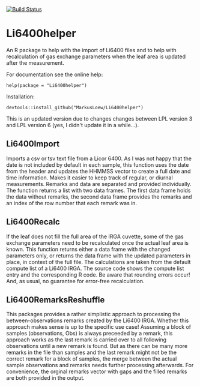 [![Build Status](https://travis-ci.org/MarkusLoew/Li6400helper.svg?branch=master)](https://travis-ci.org/MarkusLoew/Li6400helper)

Li6400helper
============

An R package to help with the import of Li6400 files and to help with recalculation of gas exchange parameters when the leaf area is updated after the measurement.

For documentation see the online help:

	help(package = "Li6400helper")

Installation:

	devtools::install_github("MarkusLoew/Li6400helper")

This is an updated version due to changes changes between LPL version 3 and LPL version 6 (yes, I didn't update it in a while...).


## Li6400Import

Imports a csv or tsv text file from a Licor 6400. As I was not happy that the date is not included by default in each sample, this function uses the date from the header and updates the HHMMSS vector to create a full date and time information. Makes it easier to keep track of regular, or diurnal measurements. Remarks and data are separated and provided individually. The function returns a list with two data frames. The first data frame holds the data without remarks, the second data frame provides the remarks and an index of the row number that each remark was in. 


## Li6400Recalc

If the leaf does not fill the full area of the IRGA cuvette, some of the gas exchange parameters need to be recalculated once the actual leaf area is known. This function returns either a data frame with the changed parameters only, or returns the data frame with the updated parameters in place, in context of the full file.
The calculations are taken from the default compute list of a Li6400 IRGA. The source code shows the compute list entry and the corresponding R code. Be aware that rounding errors occur! And, as usual, no guarantee for error-free recalculation.

## Li6400RemarksReshuffle
This packages provides a rather simplistic approach to processing the between-observations remarks created by the Li6400 IRGA. Whether this approach makes sense is up to the specific use case! Assuming a block of samples (observations, Obs) is always preceeded by a remark, this approach works as the last remark is carried over to all following observations until a new remark is found. But as there can be many more remarks in the file than samples and the last remark might not be the correct remark for a block of samples, the merge between the actual sample observations and remarks needs further processing afterwards. For convenience, the orginal remarks vector with gaps and the filled remarks are both provided in the output.

